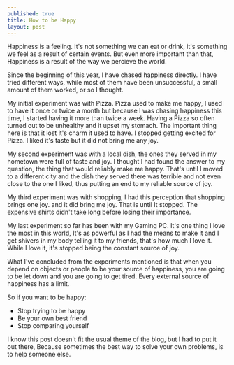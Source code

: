 ```yaml
---
published: true
title: How to be Happy
layout: post
---
```

Happiness is a feeling. It's not something we can eat or drink, it's something we feel as a result of certain events. But even more important than that, Happiness is a result of the way we percieve the world.

Since the beginning of this year, I have chased happiness directly. I have tried different ways, while most of them have been unsuccessful, a small amount of them worked, or so I thought.

My initial experiment was with Pizza. Pizza used to make me happy, I used to have it once or twice a month but because I was chasing happiness this time, I started having it more than twice a week. Having a Pizza so often turned out to be unhealthy and it upset my stomach. The important thing here is that it lost it's charm it used to have. I stopped getting excited for Pizza. I liked it's taste but it did not bring me any joy.

My second experiment was with a local dish, the ones they served in my hometown were full of taste and joy. I thought I had found the answer to my question, the thing that would reliably make me happy. That's until I moved to a different city and the dish they served there was terrible and not even close to the one I liked, thus putting an end to my reliable source of joy.

My third experiment was with shopping, I had this perception that shopping brings one joy. and it did bring me joy. That is until It stopped. The expensive shirts didn't take long before losing their importance.

My last experiment so far has been with my Gaming PC. It's one thing I love the most in this world, It's as powerful as I had the means to make it and I get shivers in my body telling it to my friends, that's how much I love it. While I love it, it's stopped being the constant source of joy.

What I've concluded from the experiments mentioned is that when you depend on objects or people to be your source of happiness, you are going to be let down and you are going to get tired. Every
external source of happiness has a limit.

So if you want to be happy:

- Stop trying to be happy
- Be your own best friend
- Stop comparing yourself

I know this post doesn't fit the usual theme of the blog, but I had to put it out there, Because sometimes the best way to solve your own problems, is to help someone else.
